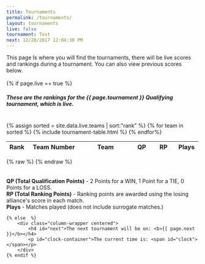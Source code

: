 ```yaml
---
title: Tournaments
permalink: /tournaments/
layout: tournaments
live: false
tournament: Test
next: 12/28/2017 12:04:30 PM
---
```

<div class="column-wrapper">
This page Is where you will find the tournaments, there will be live scores and rankings during a tournament. You can also view previous scores below.
<br><br>
	{% if page.live == true %}
		<p id="clock" style="display: none;"></p>
		<h5 class="column-wrapper centered">These are the rankings for the {{ page.tournament }} Qualifying tournament, which is live.</h5>
		<br>
		<div class="column-wrapper">
			<div class="grid-x">
				<div class="large-6 shrink cell">
					<table>
						<thead>
							<tr>
							<th width="20" class="centered">Rank</th>
							<th width="150" class="centered">Team Number</th>
							<th width="150" class="centered">Team</th>
							<th width="50" class="centered">QP</th>
							<th width="50" class="centered">RP</th>
							<th width="50" class="centered">Plays</th>
							</tr>
						</thead>
						<tbody>
							{% assign sorted = site.data.live.teams | sort:"rank" %}
							{% for team in sorted %}
								{% include tournament-table.html %}
							{% endfor%}
						</tbody>
					</table>
				</div>
				<div class="large-6 shrink cell">
					{% raw %}
	<!-- 				<h2 class="centered"><strong>{{ team.number }} {{ team.name }}</strong></h2>
					<h4 class="centered"><strong>Rank: </strong>#{{ team.rank }}</h4>
					<p class="centered"><strong>QP: </strong>{{ team.qp }}</p>
					<p class="centered"><strong>RP: </strong>{{ team.rp }}</p>
					<p class="centered"><strong>Plays: </strong>{{ team.plays }}</p> -->
					{% endraw %}
				</div>
			</div>
		</div>
		<br>
		<br>
		<div class="centered">
			<strong>QP (Total Qualification Points)</strong> - 2 Points for a WIN, 1 Point for a TIE, 0 Points for a LOSS.
			<br>
			<strong>RP (Total Ranking Points)</strong> - Ranking points are awarded using the losing alliance's score in each match.
			<br>
			<strong>Plays</strong> - Matches played (does not include surrogate matches.)
		</div>

	{% else  %}
		<div class="column-wrapper centered">
			<h4 id="next">The next tournament will be on: <b>{{ page.next }}</b></h4>
			<p id="clock-container">The current time is: <span id="clock"></span></p>
		</div>
	{% endif %}

<script type="text/javascript">



</script>
<br>
<br>